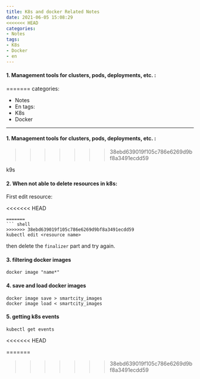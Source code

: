 ```yaml
---
title: K8s and docker Related Notes
date: 2021-06-05 15:08:29
<<<<<<< HEAD
categories: 
- Notes
tags:
- K8s
- Docker
- en
---
```


#### 1. Management tools for clusters, pods, deployments, etc. : 
=======
categories:
- Notes
- En
tags:
- K8s
- Docker
---

#### 1. Management tools for clusters, pods, deployments, etc. :
>>>>>>> 38ebd639019f105c786e6269d9bf8a3491ecdd59

k9s

#### 2. When not able to delete resources in k8s:

First edit resource:

<<<<<<< HEAD
```
=======
``` shell
>>>>>>> 38ebd639019f105c786e6269d9bf8a3491ecdd59
kubectl edit <resource name>
```

then delete the `finalizer` part and try again.

#### 3. filtering docker images

```shell
docker image "name*"
```

<!--more-->

#### 4. save and load docker images

```shell
docker image save > smartcity_images
docker image load < smartcity_images
```

#### 5. getting k8s events

```
kubectl get events
```
<<<<<<< HEAD

=======
>>>>>>> 38ebd639019f105c786e6269d9bf8a3491ecdd59
